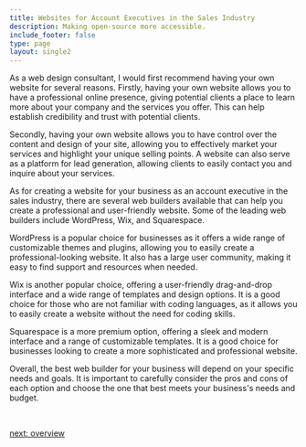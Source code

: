 ```yaml
---
title: Websites for Account Executives in the Sales Industry
description: Making open-source more accessible.
include_footer: false
type: page
layout: single2
---
```



As a web design consultant, I would first recommend having your own website for several reasons. Firstly, having your own website allows you to have a professional online presence, giving potential clients a place to learn more about your company and the services you offer. This can help establish credibility and trust with potential clients.

Secondly, having your own website allows you to have control over the content and design of your site, allowing you to effectively market your services and highlight your unique selling points. A website can also serve as a platform for lead generation, allowing clients to easily contact you and inquire about your services.

As for creating a website for your business as an account executive in the sales industry, there are several web builders available that can help you create a professional and user-friendly website. Some of the leading web builders include WordPress, Wix, and Squarespace.

WordPress is a popular choice for businesses as it offers a wide range of customizable themes and plugins, allowing you to easily create a professional-looking website. It also has a large user community, making it easy to find support and resources when needed.

Wix is another popular choice, offering a user-friendly drag-and-drop interface and a wide range of templates and design options. It is a good choice for those who are not familiar with coding languages, as it allows you to easily create a website without the need for coding skills.

Squarespace is a more premium option, offering a sleek and modern interface and a range of customizable templates. It is a good choice for businesses looking to create a more sophisticated and professional website.

Overall, the best web builder for your business will depend on your specific needs and goals. It is important to carefully consider the pros and cons of each option and choose the one that best meets your business's needs and budget.

<br>

<a href="https://workdojos.com/accountexecutive/overview">next: overview</a>
<br>
</p>
